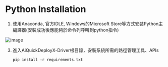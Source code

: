 # Python Installation
1. 使用Anaconda, 官方IDLE, Windows的Microsoft Store等方式安裝Python主編譯器(安裝成功後應能夠於命令列呼叫到python指令)
   
![image](https://github.com/R300-AI/AiQuickDeployX-Driver/assets/140595764/58ffafe5-0e22-44c2-a336-afcda807d061)


3. 進入AiQuickDeployX-Driver根目錄，安裝系統所需的路徑管理工具、APIs
    ```
    pip install -r requirements.txt
    ```

